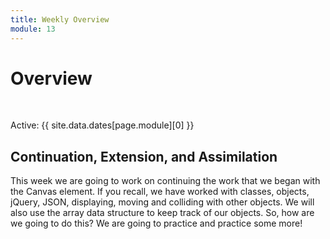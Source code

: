 ```yaml
---
title: Weekly Overview
module: 13
---
```


# Overview


<br />


Active: {{ site.data.dates[page.module][0] }}


## Continuation, Extension, and Assimilation

This week we are going to work on continuing the work that we began with the Canvas element.  If you recall, we have worked with classes, objects, jQuery, JSON, displaying, moving and colliding with other objects.  We will also use the array data structure to keep track of our objects.  So, how are we going to do this?  We are going to practice and practice some more!

